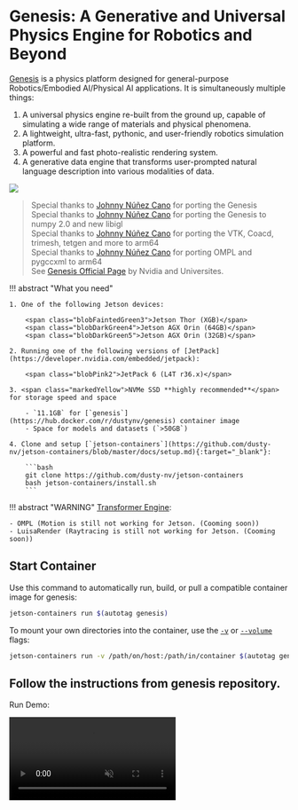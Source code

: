 # Genesis: A Generative and Universal Physics Engine for Robotics and Beyond

[Genesis](https://genesis-embodied-ai.github.io/) is a physics platform designed for general-purpose Robotics/Embodied AI/Physical AI applications. It is simultaneously multiple things:

1. A universal physics engine re-built from the ground up, capable of simulating a wide range of materials and physical phenomena.
2. A lightweight, ultra-fast, pythonic, and user-friendly robotics simulation platform.
3. A powerful and fast photo-realistic rendering system.
4. A generative data engine that transforms user-prompted natural language description into various modalities of data.

<img src="images/genesis_jetson.jpg" style="max-width:800px;">

> Special thanks to [Johnny Núñez Cano](https://www.linkedin.com/in/johnnycano/) for porting the Genesis  
> Special thanks to [Johnny Núñez Cano](https://www.linkedin.com/in/johnnycano/) for porting the Genesis to numpy 2.0 and new libigl  
> Special thanks to [Johnny Núñez Cano](https://www.linkedin.com/in/johnnycano/) for porting the VTK, Coacd, trimesh, tetgen and more to arm64  
> Special thanks to [Johnny Núñez Cano](https://www.linkedin.com/in/johnnycano/) for porting OMPL and pygccxml to arm64  
> See [Genesis Official Page](https://genesis-embodied-ai.github.io/) by Nvidia and Universites.

!!! abstract "What you need"

    1. One of the following Jetson devices:

        <span class="blobFaintedGreen3">Jetson Thor (XGB)</span>
        <span class="blobDarkGreen4">Jetson AGX Orin (64GB)</span>
        <span class="blobDarkGreen5">Jetson AGX Orin (32GB)</span>

    2. Running one of the following versions of [JetPack](https://developer.nvidia.com/embedded/jetpack):

        <span class="blobPink2">JetPack 6 (L4T r36.x)</span>

    3. <span class="markedYellow">NVMe SSD **highly recommended**</span> for storage speed and space

        - `11.1GB` for [`genesis`](https://hub.docker.com/r/dustynv/genesis) container image
        - Space for models and datasets (`>50GB`)
		 
    4. Clone and setup [`jetson-containers`](https://github.com/dusty-nv/jetson-containers/blob/master/docs/setup.md){:target="_blank"}:
    
		```bash
		git clone https://github.com/dusty-nv/jetson-containers
		bash jetson-containers/install.sh
		```  

!!! abstract "WARNING"
    [Transformer Engine](https://github.com/Alif-01/LuisaRender/tree/d3b8e341540832ebf517cbe6a8abf5da2cf2e026):

    - OMPL (Motion is still not working for Jetson. (Cooming soon))
    - LuisaRender (Raytracing is still not working for Jetson. (Cooming soon))

## Start Container

Use this command to automatically run, build, or pull a compatible container image for genesis:

```bash
jetson-containers run $(autotag genesis)
```

To mount your own directories into the container, use the [
`-v`](https://docs.docker.com/engine/reference/commandline/run/#volume) or [
`--volume`](https://docs.docker.com/engine/reference/commandline/run/#volume) flags:

```bash
jetson-containers run -v /path/on/host:/path/in/container $(autotag genesis)
```

## Follow the instructions from genesis repository.

Run Demo:

<video controls autoplay muted style="max-width: 75%">
    <source src="images/genesis_demo.mp4" type="video/mp4">
</video>
